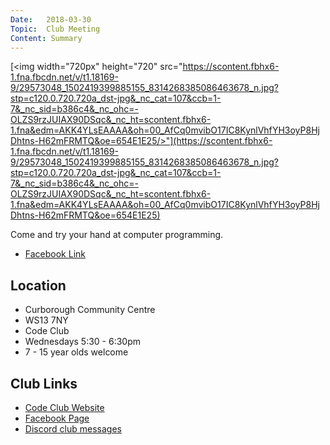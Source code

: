 ```yaml
---
Date:   2018-03-30
Topic:  Club Meeting
Content: Summary
---
```

[<img width="720px" height="720" src="https://scontent.fbhx6-1.fna.fbcdn.net/v/t1.18169-9/29573048_1502419399885155_8314268385086463678_n.jpg?stp=c120.0.720.720a_dst-jpg&_nc_cat=107&ccb=1-7&_nc_sid=b386c4&_nc_ohc=-OLZS9rzJUIAX90DSqc&_nc_ht=scontent.fbhx6-1.fna&edm=AKK4YLsEAAAA&oh=00_AfCq0mvibO17IC8KynlVhfYH3oyP8HjDhtns-H62mFRMTQ&oe=654E1E25/>"](https://scontent.fbhx6-1.fna.fbcdn.net/v/t1.18169-9/29573048_1502419399885155_8314268385086463678_n.jpg?stp=c120.0.720.720a_dst-jpg&_nc_cat=107&ccb=1-7&_nc_sid=b386c4&_nc_ohc=-OLZS9rzJUIAX90DSqc&_nc_ht=scontent.fbhx6-1.fna&edm=AKK4YLsEAAAA&oh=00_AfCq0mvibO17IC8KynlVhfYH3oyP8HjDhtns-H62mFRMTQ&oe=654E1E25)

Come and try your hand at computer programming.

* [Facebook Link](https://www.facebook.com/1481985248595237/posts/1502420373218391/)

## Location

* Curborough Community Centre
* WS13 7NY
* Code Club
* Wednesdays 5:30 - 6:30pm
* 7 - 15 year olds welcome

## Club Links

* [Code Club Website](https://lichfield-code-club.github.io/)
* [Facebook Page](https://www.facebook.com/LichfieldCoders)
* [Discord club messages](https://discord.gg/szz6xGK)
